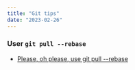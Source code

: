 ```yaml
---
title: "Git tips"
date: "2023-02-26"
---
```


### User `git pull --rebase`
- [Please, oh please, use git pull --rebase](https://coderwall.com/p/7aymfa/please-oh-please-use-git-pull-rebase)